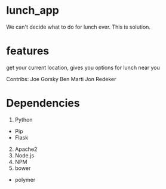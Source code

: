 # lunch_app
We can't decide what to do for lunch ever.  This is solution.

# features
get your current location, gives you options for lunch near you

Contribs:
Joe Gorsky
Ben Marti
Jon Redeker

# Dependencies

1. Python
  * Pip
  * Flask
2. Apache2
3. Node.js
4. NPM
5. bower
  * polymer
